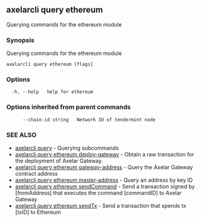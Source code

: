 ## axelarcli query ethereum

Querying commands for the ethereum module

### Synopsis

Querying commands for the ethereum module

```
axelarcli query ethereum [flags]
```

### Options

```
  -h, --help   help for ethereum
```

### Options inherited from parent commands

```
      --chain-id string   Network ID of tendermint node
```

### SEE ALSO

- [axelarcli query](axelarcli_query.md)	 - Querying subcommands
- [axelarcli query ethereum deploy-gateway](axelarcli_query_ethereum_deploy-gateway.md)	 - Obtain a raw transaction for the deployment of Axelar Gateway.
- [axelarcli query ethereum gateway-address](axelarcli_query_ethereum_gateway-address.md)	 - Query the Axelar Gateway contract address
- [axelarcli query ethereum master-address](axelarcli_query_ethereum_master-address.md)	 - Query an address by key ID
- [axelarcli query ethereum sendCommand](axelarcli_query_ethereum_sendCommand.md)	 - Send a transaction signed by \[fromAddress\] that executes the command \[commandID\] to Axelar Gateway
- [axelarcli query ethereum sendTx](axelarcli_query_ethereum_sendTx.md)	 - Send a transaction that spends tx \[txID\] to Ethereum
